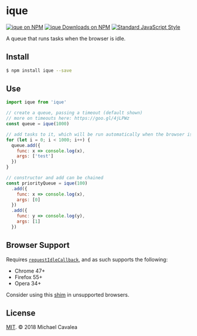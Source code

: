 # ique

[![ique on NPM](https://img.shields.io/npm/v/ique.svg?style=flat-square)](https://www.npmjs.com/package/ique) [![ique Downloads on NPM](https://img.shields.io/npm/dm/ique.svg?style=flat-square)](https://www.npmjs.com/package/ique) [![Standard JavaScript Style](https://img.shields.io/badge/code_style-standard-brightgreen.svg?style=flat-square)](http://standardjs.com/)

A queue that runs tasks when the browser is idle.

## Install

```sh
$ npm install ique --save
```

## Use

```javascript
import ique from 'ique'

// create a queue, passing a timeout (default shown)
// more on timeouts here: https://goo.gl/4jLPWz
const queue = ique(1000)

// add tasks to it, which will be run automatically when the browser is idle
for (let i = 0; i < 1000; i++) {
  queue.add({
    func: x => console.log(x),
    args: ['test']
  })
}

// constructor and add can be chained
const priorityQueue = ique(100)
  .add({
    func: x => console.log(x),
    args: [0]
  })
  .add({
    func: y => console.log(y),
    args: [1]
  })
```

## Browser Support

Requires [`requestIdleCallback`](https://developer.mozilla.org/en-US/docs/Web/API/Window/requestIdleCallback), and as such supports the following:

* Chrome 47+
* Firefox 55+
* Opera 34+

Consider using this [shim](https://gist.github.com/paullewis/55efe5d6f05434a96c36) in unsupported browsers.

## License

[MIT](https://opensource.org/licenses/MIT). © 2018 Michael Cavalea
